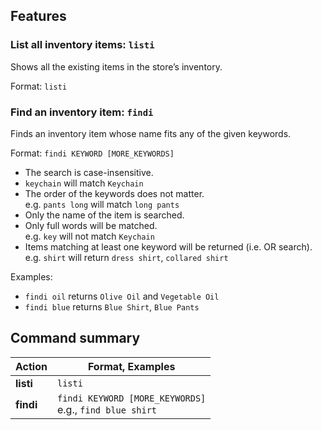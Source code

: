 ## Features

### List all inventory items: `listi`

Shows all the existing items in the store’s inventory.

Format: `listi`

### Find an inventory item: `findi`
Finds an inventory item whose name fits any of the given keywords.

Format: `findi KEYWORD [MORE_KEYWORDS]`

- The search is case-insensitive.
- `keychain` will match `Keychain`
- The order of the keywords does not matter. <br> e.g. `pants long` will match `long pants`
- Only the name of the item is searched.
- Only full words will be matched. <br> e.g. `key` will not match `Keychain`
- Items matching at least one keyword will be returned (i.e. OR search). <br>
  e.g. `shirt` will return `dress shirt`, `collared shirt`

Examples:
- `findi oil` returns `Olive Oil` and `Vegetable Oil`
- `findi blue` returns `Blue Shirt`, `Blue Pants`

## Command summary

| Action     | Format, Examples                                             |
|------------|--------------------------------------------------------------|
| **listi** | `listi`                                                      |
| **findi** | `findi KEYWORD [MORE_KEYWORDS]` <br/> e.g., `find blue shirt` |
